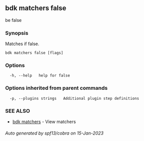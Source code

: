 ## bdk matchers false

be false

### Synopsis

Matches if false.

```
bdk matchers false [flags]
```

### Options

```
  -h, --help   help for false
```

### Options inherited from parent commands

```
  -p, --plugins strings   Additional plugin step definitions
```

### SEE ALSO

* [bdk matchers](bdk_matchers.md)	 - View matchers

###### Auto generated by spf13/cobra on 15-Jan-2023
